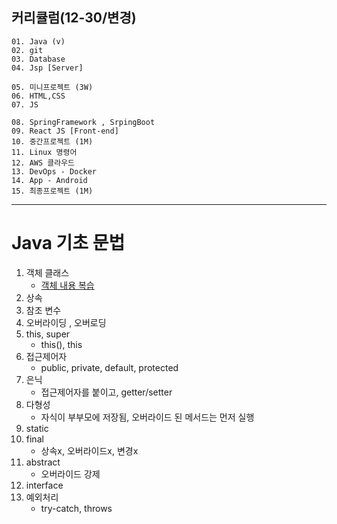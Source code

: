 ## 커리큘럼(12-30/변경)
```
01. Java (v)
02. git 
03. Database
04. Jsp [Server]

05. 미니프로젝트 (3W)
06. HTML,CSS  
07. JS

08. SpringFramework , SrpingBoot
09. React JS [Front-end]
10. 중간프로젝트 (1M)
11. Linux 명령어
12. AWS 클라우드
13. DevOps - Docker
14. App - Android
15. 최종프로젝트 (1M)
```
---
# Java 기초 문법
01. 객체 클래스
	+ <a href="18일차.md">객체 내용 복습</a>
02. 상속
03. 참조 변수
04. 오버라이딩 , 오버로딩
05. this, super 
	+ this(), this
06. 접근제어자 
	+ public, private, default, protected
07. 은닉 
	+ 접근제어자를 붙이고, getter/setter
08. 다형성
	+ 자식이 부부모에 저장됨, 오버라이드 된 메서드는 먼저 실행
09. static
10. final 
	+ 상속x, 오버라이드x, 변경x
11. abstract 
	+ 오버라이드 강제
12. interface 
13. 예외처리
	+ try-catch, throws